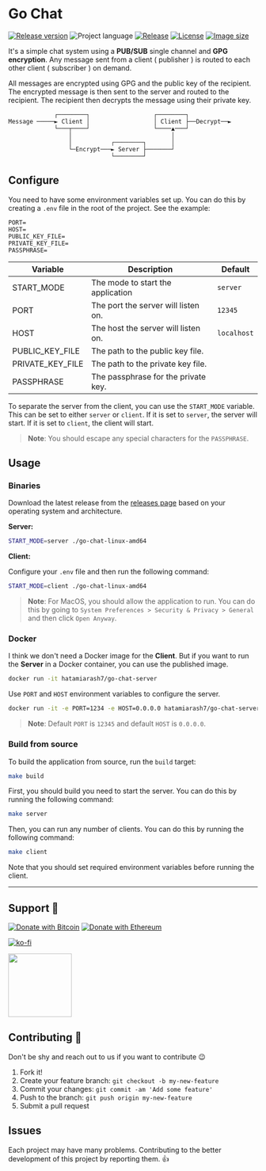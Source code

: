 # Go Chat

[![Release version][badge_release_version]][link_releases]
![Project language][badge_language]
[![Release][release_badge]][release_link]
[![License][badge_license]][link_license]
[![Image size][badge_size_latest]][link_docker_hub]

It's a simple chat system using a **PUB/SUB** single channel and **GPG encryption**. Any message sent from a client ( publisher ) is routed to each other client ( subscriber ) on demand.

All messages are encrypted using GPG and the public key of the recipient. The encrypted message is then sent to the server and routed to the recipient. The recipient then decrypts the message using their private key.

```text
             ┌────────┐                  ┌────────┐
Message ─────► Client │                  │ Client ├──Decrypt──►
             └───┬────┘                  └────▲───┘
                 │                            │
                 │           ┌────────┐       │
                 └─Encrypt───► Server ├───────┘
                             └────────┘
```

## Configure

You need to have some environment variables set up. You can do this by creating a `.env` file in the root of the project. See the example:

```env
PORT=
HOST=
PUBLIC_KEY_FILE=
PRIVATE_KEY_FILE=
PASSPHRASE=
```

| Variable         | Description                         | Default     |
| ---------------- | ----------------------------------- | ----------- |
| START_MODE       | The mode to start the application   | `server`    |
| PORT             | The port the server will listen on. | `12345`     |
| HOST             | The host the server will listen on. | `localhost` |
| PUBLIC_KEY_FILE  | The path to the public key file.    |             |
| PRIVATE_KEY_FILE | The path to the private key file.   |             |
| PASSPHRASE       | The passphrase for the private key. |             |

To separate the server from the client, you can use the `START_MODE` variable. This can be set to either `server` or `client`. If it is set to `server`, the server will start. If it is set to `client`, the client will start.

> **Note**: You should escape any special characters for the `PASSPHRASE`.

## Usage

### Binaries

Download the latest release from the [releases page](https://github.com/hatamiarash7/Go-Chat/releases/latest) based on your operating system and architecture.

**Server:**

```bash
START_MODE=server ./go-chat-linux-amd64
```

**Client:**

Configure your `.env` file and then run the following command:

```bash
START_MODE=client ./go-chat-linux-amd64
```

> **Note**: For MacOS, you should allow the application to run. You can do this by going to `System Preferences > Security & Privacy > General` and then click `Open Anyway`.

### Docker

I think we don't need a Docker image for the **Client**. But if you want to run the **Server** in a Docker container, you can use the published image.

```bash
docker run -it hatamiarash7/go-chat-server
```

Use `PORT` and `HOST` environment variables to configure the server.

```bash
docker run -it -e PORT=1234 -e HOST=0.0.0.0 hatamiarash7/go-chat-server
```

> **Note**: Default `PORT` is `12345` and default `HOST` is `0.0.0.0`.

### Build from source

To build the application from source, run the `build` target:

```bash
make build
```

First, you should build you need to start the server. You can do this by running the following command:

```bash
make server
```

Then, you can run any number of clients. You can do this by running the following command:

```bash
make client
```

Note that you should set required environment variables before running the client.

---

## Support 💛

[![Donate with Bitcoin](https://en.cryptobadges.io/badge/micro/bc1qmmh6vt366yzjt3grjxjjqynrrxs3frun8gnxrz)](https://en.cryptobadges.io/donate/bc1qmmh6vt366yzjt3grjxjjqynrrxs3frun8gnxrz) [![Donate with Ethereum](https://en.cryptobadges.io/badge/micro/0x0831bD72Ea8904B38Be9D6185Da2f930d6078094)](https://en.cryptobadges.io/donate/0x0831bD72Ea8904B38Be9D6185Da2f930d6078094)

[![ko-fi](https://www.ko-fi.com/img/githubbutton_sm.svg)](https://ko-fi.com/D1D1WGU9)

<div><a href="https://payping.ir/@hatamiarash7"><img src="https://cdn.payping.ir/statics/Payping-logo/Trust/blue.svg" height="128" width="128"></a></div>

## Contributing 🤝

Don't be shy and reach out to us if you want to contribute 😉

1. Fork it!
2. Create your feature branch: `git checkout -b my-new-feature`
3. Commit your changes: `git commit -am 'Add some feature'`
4. Push to the branch: `git push origin my-new-feature`
5. Submit a pull request

## Issues

Each project may have many problems. Contributing to the better development of this project by reporting them. 👍

[release_badge]: https://github.com/hatamiarash7/Go-Chat/actions/workflows/release.yaml/badge.svg
[release_link]: https://github.com/hatamiarash7/Go-Chat/actions/workflows/release.yaml
[link_license]: https://github.com/hatamiarash7/go-chat/blob/master/LICENSE
[badge_license]: https://img.shields.io/github/license/hatamiarash7/go-chat.svg?longCache=true
[badge_size_latest]: https://img.shields.io/docker/image-size/hatamiarash7/go-chat-server/latest?maxAge=30
[link_docker_hub]: https://hub.docker.com/r/hatamiarash7/go-chat-server/
[badge_release_version]: https://img.shields.io/github/release/hatamiarash7/go-chat.svg?maxAge=30&label=Release
[link_releases]: https://github.com/hatamiarash7/go-chat/releases
[badge_language]: https://img.shields.io/github/go-mod/go-version/hatamiarash7/go-chat?longCache=true
